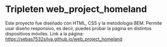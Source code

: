 # Tripleten web_project_homeland
Este proyecto fue diseñado con HTML, CSS y la metodología BEM. Permite usar diseño responsivo, es decir, puedes probar la página en distintos dispositivos móviles.
Link a la página: https://sebas7532silva.github.io/web_project_homeland
